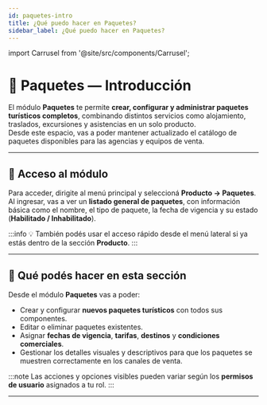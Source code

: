 ```yaml
---
id: paquetes-intro
title: ¿Qué puedo hacer en Paquetes?
sidebar_label: ¿Qué puedo hacer en Paquetes?
---
```


import Carrusel from '@site/src/components/Carrusel';

# 🎒 Paquetes — Introducción

El módulo **Paquetes** te permite **crear, configurar y administrar paquetes turísticos completos**, combinando distintos servicios como alojamiento, traslados, excursiones y asistencias en un solo producto.  
Desde este espacio, vas a poder mantener actualizado el catálogo de paquetes disponibles para las agencias y equipos de venta.

---

## 🚪 Acceso al módulo

Para acceder, dirigite al menú principal y seleccioná **Producto → Paquetes**.  
Al ingresar, vas a ver un **listado general de paquetes**, con información básica como el nombre, el tipo de paquete, la fecha de vigencia y su estado (**Habilitado / Inhabilitado**).

:::info
💡 También podés usar el acceso rápido desde el menú lateral si ya estás dentro de la sección **Producto**.
:::

<!-- ![Listado de paquetes](/img/producto/paquetes/listado-paquetes.png) -->

---

## 🧭 Qué podés hacer en esta sección

Desde el módulo **Paquetes** vas a poder:

- Crear y configurar **nuevos paquetes turísticos** con todos sus componentes.  
- Editar o eliminar paquetes existentes.  
- Asignar **fechas de vigencia**, **tarifas**, **destinos** y **condiciones comerciales**.  
- Gestionar los detalles visuales y descriptivos para que los paquetes se muestren correctamente en los canales de venta.  

:::note
Las acciones y opciones visibles pueden variar según los **permisos de usuario** asignados a tu rol.
:::

---

<!-- ![Detalle del módulo Paquetes](/img/producto/paquetes/detalle-paquete.png) -->

